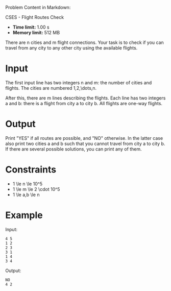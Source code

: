 Problem Content in Markdown:


CSES \- Flight Routes Check




* **Time limit:** 1\.00 s
* **Memory limit:** 512 MB




There are n cities and m flight connections. Your task is to check if you can travel from any city to any other city using the available flights.


Input
=====


The first input line has two integers n and m: the number of cities and flights. The cities are numbered 1,2,\\dots,n.


After this, there are m lines describing the flights. Each line has two integers a and b: there is a flight from city a to city b. All flights are one\-way flights.


Output
======


Print "YES" if all routes are possible, and "NO" otherwise. In the latter case also print two cities a and b such that you cannot travel from city a to city b. If there are several possible solutions, you can print any of them.


Constraints
===========


* 1 \\le n \\le 10^5
* 1 \\le m \\le 2 \\cdot 10^5
* 1 \\le a,b \\le n


Example
=======


Input:



```
4 5
1 2
2 3
3 1
1 4
3 4

```

Output:



```
NO
4 2

```
 
